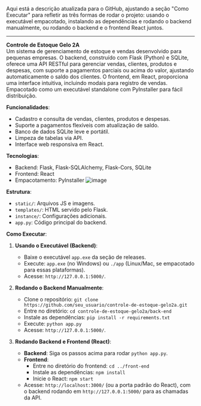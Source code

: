 Aqui está a descrição atualizada para o GitHub, ajustando a seção "Como Executar" para refletir as três formas de rodar o projeto: usando o executável empacotado, instalando as dependências e rodando o backend manualmente, ou rodando o backend e o frontend React juntos.

---

**Controle de Estoque Gelo 2A**  
Um sistema de gerenciamento de estoque e vendas desenvolvido para pequenas empresas. O backend, construído com Flask (Python) e SQLite, oferece uma API RESTful para gerenciar vendas, clientes, produtos e despesas, com suporte a pagamentos parciais ou acima do valor, ajustando automaticamente o saldo dos clientes. O frontend, em React, proporciona uma interface intuitiva, incluindo modais para registro de vendas. Empacotado como um executável standalone com PyInstaller para fácil distribuição.

**Funcionalidades**:
- Cadastro e consulta de vendas, clientes, produtos e despesas.
- Suporte a pagamentos flexíveis com atualização de saldo.
- Banco de dados SQLite leve e portátil.
- Limpeza de tabelas via API.
- Interface web responsiva em React.

**Tecnologias**:
- Backend: Flask, Flask-SQLAlchemy, Flask-Cors, SQLite
- Frontend: React
- Empacotamento: PyInstaller
![image](https://github.com/user-attachments/assets/fd704119-0eac-48a0-be83-f041103e8e9e)

**Estrutura**:
- `static/`: Arquivos JS e imagens.
- `templates/`: HTML servido pelo Flask.
- `instance/`: Configurações adicionais.
- `app.py`: Código principal do backend.

**Como Executar**:
1. **Usando o Executável (Backend)**:
   - Baixe o executável `app.exe` da seção de releases.
   - Execute: `app.exe` (no Windows) ou `./app` (Linux/Mac, se empacotado para essas plataformas).
   - Acesse: `http://127.0.0.1:5000/`.

2. **Rodando o Backend Manualmente**:
   - Clone o repositório: `git clone https://github.com/seu_usuario/controle-de-estoque-gelo2a.git`
   - Entre no diretório: `cd controle-de-estoque-gelo2a/back-end`
   - Instale as dependências: `pip install -r requirements.txt`
   - Execute: `python app.py`
   - Acesse: `http://127.0.0.1:5000/`.

3. **Rodando Backend e Frontend (React)**:
   - **Backend**: Siga os passos acima para rodar `python app.py`.
   - **Frontend**: 
     - Entre no diretório do frontend: `cd ../front-end`
     - Instale as dependências: `npm install`
     - Inicie o React: `npm start`
   - Acesse: `http://localhost:3000/` (ou a porta padrão do React), com o backend rodando em `http://127.0.0.1:5000/` para as chamadas da API.
